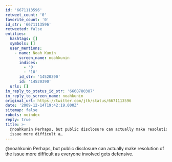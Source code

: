 ```yaml
---
id: '6671113596'
retweet_count: '0'
favorite_count: '0'
id_str: '6671113596'
retweeted: false
entities:
  hashtags: []
  symbols: []
  user_mentions:
    - name: Noah Kunin
      screen_name: noahkunin
      indices:
        - '0'
        - '10'
      id_str: '14520390'
      id: '14520390'
  urls: []
in_reply_to_status_id_str: '6668780387'
in_reply_to_screen_name: noahkunin
original_url: https://twitter.com/jth/status/6671113596
date: '2009-12-14T19:42:19.000Z'
sitemap: false
robots: noindex
reply: true
title: >-
  @noahkunin Perhaps, but public disclosure can actually make resolution of the
  issue more difficult a…
---
```


@noahkunin Perhaps, but public disclosure can actually make resolution of the issue more difficult as everyone involved gets defensive.